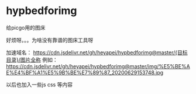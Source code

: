 # hypbedforimg
给picgo用的图床

 好烦呀。。。为啥没有靠谱的图床工具呀
 
 加速域名：
 https://cdn.jsdelivr.net/gh/heyapei/hypbedforimg@master/{目标目录}/图片全称
 例如：
 https://cdn.jsdelivr.net/gh/heyapei/hypbedforimg@master/img/%E5%BE%AE%E4%BF%A1%E5%9B%BE%E7%89%87_20200629153748.jpg
 
 以后也加入一些js css 等内容



